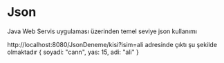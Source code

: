 # Json
Java Web Servis uygulaması üzerinden temel seviye json kullanımı

http://localhost:8080/JsonDeneme/kisi?isim=ali
adresinde çıktı şu şekilde olmaktadır
{
soyadi: "cann",
yas: 15,
adi: "ali"
}
